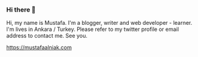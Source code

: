 ### Hi there 👋

Hi, my name is Mustafa. I'm a blogger, writer and web developer - learner. I'm lives in Ankara / Turkey. Please refer to my twitter profile or email address to contact me. See you.

https://mustafaalniak.com
